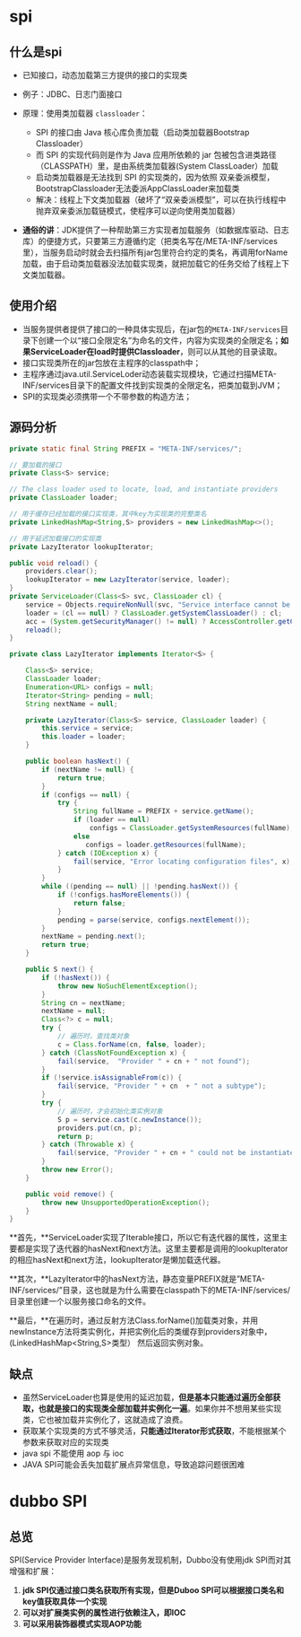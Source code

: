 # spi

## 什么是spi

+ 已知接口，动态加载第三方提供的接口的实现类

+ 例子：JDBC、日志门面接口

+ 原理：使用类加载器 `classloader`：
  
  + SPI 的接口由 Java 核心库负责加载（启动类加载器Bootstrap Classloader）
  + 而 SPI 的实现代码则是作为 Java 应用所依赖的 jar 包被包含进类路径（CLASSPATH）里，是由系统类加载器(System ClassLoader）加载
  + 启动类加载器是无法找到 SPI 的实现类的，因为依照 双亲委派模型，BootstrapClassloader无法委派AppClassLoader来加载类
  + 解决：线程上下文类加载器（破坏了“双亲委派模型”，可以在执行线程中抛弃双亲委派加载链模式，使程序可以逆向使用类加载器）

+ **通俗的讲**：JDK提供了一种帮助第三方实现者加载服务（如数据库驱动、日志库）的便捷方式，只要第三方遵循约定（把类名写在/META-INF/services里），当服务启动时就会去扫描所有jar包里符合约定的类名，再调用forName加载，由于启动类加载器没法加载实现类，就把加载它的任务交给了线程上下文类加载器。

## 使用介绍

+ 当服务提供者提供了接口的一种具体实现后，在jar包的`META-INF/services`目录下创建一个以“接口全限定名”为命名的文件，内容为实现类的全限定名；**如果ServiceLoader在load时提供Classloader**，则可以从其他的目录读取。
+ 接口实现类所在的jar包放在主程序的classpath中；
+ 主程序通过java.util.ServiceLoder动态装载实现模块，它通过扫描META-INF/services目录下的配置文件找到实现类的全限定名，把类加载到JVM；
+ SPI的实现类必须携带一个不带参数的构造方法；

## 源码分析

```java
private static final String PREFIX = "META-INF/services/";

// 要加载的接口
private Class<S> service;

// The class loader used to locate, load, and instantiate providers
private ClassLoader loader;

// 用于缓存已经加载的接口实现类，其中key为实现类的完整类名
private LinkedHashMap<String,S> providers = new LinkedHashMap<>();

// 用于延迟加载接口的实现类
private LazyIterator lookupIterator;

public void reload() {
    providers.clear();
    lookupIterator = new LazyIterator(service, loader);
}
private ServiceLoader(Class<S> svc, ClassLoader cl) {
    service = Objects.requireNonNull(svc, "Service interface cannot be null");
    loader = (cl == null) ? ClassLoader.getSystemClassLoader() : cl;
    acc = (System.getSecurityManager() != null) ? AccessController.getContext() : null;
    reload();
}

private class LazyIterator implements Iterator<S> {

    Class<S> service;
    ClassLoader loader;
    Enumeration<URL> configs = null;
    Iterator<String> pending = null;
    String nextName = null;

    private LazyIterator(Class<S> service, ClassLoader loader) {
        this.service = service;
        this.loader = loader;
    }

    public boolean hasNext() {
        if (nextName != null) {
            return true;
        }
        if (configs == null) {
            try {
                String fullName = PREFIX + service.getName();
                if (loader == null)
                    configs = ClassLoader.getSystemResources(fullName);
                else
                   configs = loader.getResources(fullName);
            } catch (IOException x) {
                fail(service, "Error locating configuration files", x);
            }
        }
        while ((pending == null) || !pending.hasNext()) {
            if (!configs.hasMoreElements()) {
                return false;
            }
            pending = parse(service, configs.nextElement());
        }
        nextName = pending.next();
        return true;
    }

    public S next() {
        if (!hasNext()) {
            throw new NoSuchElementException();
        }
        String cn = nextName;
        nextName = null;
        Class<?> c = null;
        try {
            // 遍历时，查找类对象
            c = Class.forName(cn, false, loader);
        } catch (ClassNotFoundException x) {
            fail(service,  "Provider " + cn + " not found");
        }
        if (!service.isAssignableFrom(c)) {
            fail(service, "Provider " + cn  + " not a subtype");
        }
        try {
            // 遍历时，才会初始化类实例对象
            S p = service.cast(c.newInstance());
            providers.put(cn, p);
            return p;
        } catch (Throwable x) {
            fail(service, "Provider " + cn + " could not be instantiated", x);
        }
        throw new Error();
    }

    public void remove() {
        throw new UnsupportedOperationException();
    }
}
```

**首先，**ServiceLoader实现了Iterable接口，所以它有迭代器的属性，这里主要都是实现了迭代器的hasNext和next方法。这里主要都是调用的lookupIterator的相应hasNext和next方法，lookupIterator是懒加载迭代器。

**其次，**LazyIterator中的hasNext方法，静态变量PREFIX就是”META-INF/services/”目录，这也就是为什么需要在classpath下的META-INF/services/目录里创建一个以服务接口命名的文件。

**最后，**在遍历时，通过反射方法Class.forName()加载类对象，并用newInstance方法将类实例化，并把实例化后的类缓存到providers对象中，(LinkedHashMap<String,S>类型） 然后返回实例对象。

## 缺点

+ 虽然ServiceLoader也算是使用的延迟加载，**但是基本只能通过遍历全部获取，也就是接口的实现类全部加载并实例化一遍**。如果你并不想用某些实现类，它也被加载并实例化了，这就造成了浪费。
+ 获取某个实现类的方式不够灵活，**只能通过Iterator形式获取**，不能根据某个参数来获取对应的实现类
+ java spi 不能使用 aop 与 ioc
+ JAVA SPI可能会丢失加载扩展点异常信息，导致追踪问题很困难

# dubbo SPI

## 总览

SPI(Service Provider Interface)是服务发现机制，Dubbo没有使用jdk SPI而对其增强和扩展：

1. **jdk SPI仅通过接口类名获取所有实现，但是Duboo SPI可以根据接口类名和key值获取具体一个实现**
2. **可以对扩展类实例的属性进行依赖注入，即IOC**
3. **可以采用装饰器模式实现AOP功能**
